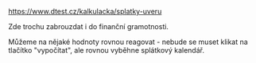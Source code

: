 https://www.dtest.cz/kalkulacka/splatky-uveru

Zde trochu zabrouzdat i do finanční gramotnosti.

Můžeme na nějaké hodnoty rovnou reagovat - nebude se muset klikat na tlačítko "vypočítat", ale rovnou vyběhne splátkový kalendář.